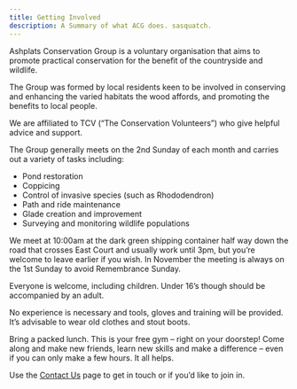```yaml
---
title: Getting Involved
description: A Summary of what ACG does. sasquatch.
---
```

  
Ashplats Conservation Group is a voluntary organisation that aims to promote practical conservation for the benefit of the countryside and wildlife.
 
The Group was formed by local residents keen to be involved in conserving and enhancing the varied habitats the wood affords, and promoting the benefits to local people.
  
We are affiliated to TCV (“The Conservation Volunteers”) who give helpful advice and support.
  
The Group generally meets on the 2nd Sunday of each month and carries out a variety of tasks including:
 
* Pond restoration
* Coppicing
* Control of invasive species (such as Rhododendron)
* Path and ride maintenance
* Glade creation and improvement
* Surveying and monitoring wildlife populations
    
We meet at 10:00am at the dark green shipping container half way down the road that crosses East Court and usually work until 3pm, but you’re welcome to leave earlier if you wish. In November the meeting is always on the 1st Sunday to avoid Remembrance Sunday.
    
Everyone is welcome, including children. Under 16’s though should be accompanied by an adult.
  
No experience is necessary and tools, gloves and training will be provided. It’s advisable to wear old clothes and stout boots.
  
Bring a packed lunch. This is your free gym – right on your doorstep! Come along and make new friends, learn new skills and make a difference – even if you can only make a few hours. It all helps.
  
Use the [Contact Us](#/Contact) page to get in touch or if you’d like to join in.